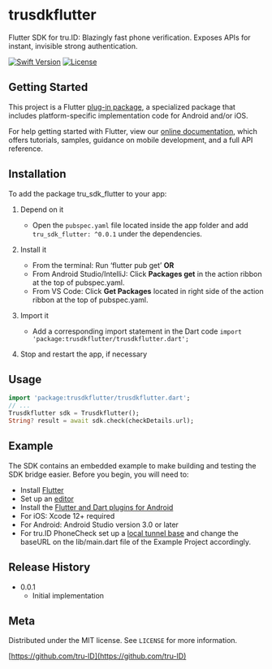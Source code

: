 # trusdkflutter

Flutter SDK for tru.ID: Blazingly fast phone verification. Exposes APIs for instant, invisible strong authentication.

[![Swift Version][swift-image]][swift-url]
[![License][license-image]][license-url]


## Getting Started
This project is a Flutter
[plug-in package](https://flutter.dev/developing-packages/),
a specialized package that includes platform-specific implementation code for
Android and/or iOS.

For help getting started with Flutter, view our
[online documentation](https://flutter.dev/docs), which offers tutorials,
samples, guidance on mobile development, and a full API reference.

## Installation
To add the package tru_sdk_flutter to your app:

1. Depend on it 
   * Open the `pubspec.yaml` file located inside the app folder and add 
	`tru_sdk_flutter: ^0.0.1` 
     under the dependencies.

2. Install it 
   * From the terminal: Run ‘flutter pub get’ **OR**
   * From Android Studio/IntelliJ: Click **Packages get** in the action ribbon at the top of pubspec.yaml.
   * From VS Code: Click **Get Packages** located in right side of the action ribbon at the top of pubspec.yaml.

3. Import it
   * Add a corresponding import statement in the Dart code
  `import 'package:trusdkflutter/trusdkflutter.dart';`
  
4. Stop and restart the app, if necessary


## Usage

```dart
import 'package:trusdkflutter/trusdkflutter.dart';
// ...
Trusdkflutter sdk = Trusdkflutter();
String? result = await sdk.check(checkDetails.url);
```
## Example
The SDK contains an embedded example to make building and testing the SDK bridge easier.
Before you begin, you will need to:
- Install [Flutter](https://flutter.dev/docs/get-started/install)
- Set up an [editor](https://flutter.dev/docs/get-started/editor)
- Install the [Flutter and Dart plugins for Android](https://flutter.dev/docs/get-started/editor?tab=androidstudio)
- For iOS: Xcode 12+ required
- For Android: Android Studio version 3.0 or later
- For tru.ID PhoneCheck set up a [local tunnel base](https://developer.tru.id/docs/phone-check/quick-start) and change the baseURL on the lib/main.dart file of the Example Project accordingly.


## Release History
* 0.0.1
    * Initial implementation  
  

## Meta

Distributed under the MIT license. See ``LICENSE`` for more information.

[https://github.com/tru-ID](https://github.com/tru-ID)

[swift-image]:https://img.shields.io/badge/swift-5.0-green.svg
[swift-url]: https://swift.org/
[license-image]: https://img.shields.io/badge/License-MIT-blue.svg
[license-url]: LICENSE

